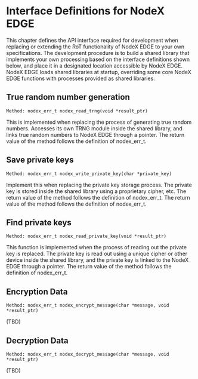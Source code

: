 # Interface Definitions for NodeX EDGE

This chapter defines the API interface required for development when replacing or extending the RoT functionality of NodeX EDGE to your own specifications. The development procedure is to build a shared library that implements your own processing based on the interface definitions shown below, and place it in a designated location accessible by NodeX EDGE. NodeX EDGE loads shared libraries at startup, overriding some core NodeX EDGE functions with processes provided as shared libraries.

## True random number generation

```
Method: nodex_err_t nodex_read_trng(void *result_ptr)
```

This is implemented when replacing the process of generating true random numbers. Accesses its own TRNG module inside the shared library, and links true random numbers to NodeX EDGE through a pointer. The return value of the method follows the definition of nodex_err_t.

## Save private keys

```
Method: nodex_err_t nodex_write_private_key(char *private_key)
```

Implement this when replacing the private key storage process. The private key is stored inside the shared library using a proprietary cipher, etc. The return value of the method follows the definition of nodex_err_t. The return value of the method follows the definition of nodex_err_t.

## Find private keys

```
Method: nodex_err_t nodex_read_private_key(void *result_ptr)
```

This function is implemented when the process of reading out the private key is replaced. The private key is read out using a unique cipher or other device inside the shared library, and the private key is linked to the NodeX EDGE through a pointer. The return value of the method follows the definition of nodex_err_t.

## Encryption Data

```
Method: nodex_err_t nodex_encrypt_message(char *message, void *result_ptr)
```

(TBD)

## Decryption Data

```
Method: nodex_err_t nodex_decrypt_message(char *message, void *result_ptr)
```

(TBD)